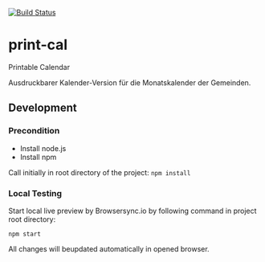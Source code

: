 [![Build Status](https://travis-ci.org/nak-sued-webmasters/print-cal.svg?branch=master)](https://travis-ci.org/nak-sued-webmasters/print-cal)

# print-cal
Printable Calendar

Ausdruckbarer Kalender-Version für die Monatskalender der Gemeinden.

## Development

### Precondition

* Install node.js
* Install npm

Call initially in root directory of the project:
` npm install `

### Local Testing

Start local live preview by Browsersync.io by following command in project root directory:

` npm start `

All changes will beupdated automatically in opened browser.

